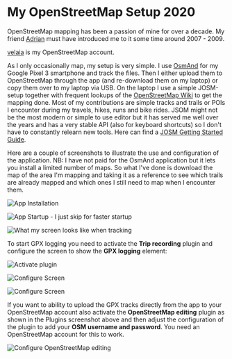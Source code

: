 # My OpenStreetMap Setup 2020

OpenStreetMap mapping has been a passion of mine for over a decade. My friend [Adrian](https://www.openstreetmap.org/user/nitegate) must have introduced me to it some time around 2007 - 2009.

[velaia](https://www.openstreetmap.org/user/velaia) is my OpenStreetMap account.

As I only occasionally map, my setup is very simple. I use [OsmAnd](https://osmand.net/) for my Google Pixel 3 smartphone and track the files. Then I either upload them to OpenStreetMap through the app (and re-download them on my laptop) or copy them over to my laptop via USB. On the laptop I use a simple JOSM-setup together with frequent lookups of the [OpenStreetMap Wiki](http://wiki.openstreetmap.org/) to get the mapping done. Most of my contributions are simple tracks and trails or POIs I encounter during my travels, hikes, runs and bike rides. JSOM might not be the most modern or simple to use editor but it has served me well over the years and has a very stable API (also for keyboard shortcuts) so I don't have to constantly relearn new tools. Here can find a [JOSM Getting Started Guide](https://learnosm.org/en/josm/start-josm/).

Here are a couple of screenshots to illustrate the use and configuration of the application. NB: I have not paid for the OsmAnd application but it lets you install a limited number of maps. So what I've done is download the map of the area I'm mapping and taking it as a reference to see which trails are already mapped and which ones I still need to map when I encounter them.

![App Installation](/images/Screenshot_20200503-151814.png)

![App Startup - I just skip for faster startup](/images/screenshot_20200503-151402.png)

![What my screen looks like when tracking](/images/screenshot_20200503-151439.png)

To start GPX logging you need to activate the **Trip recording** plugin and configure the screen to show the **GPX logging** element:

![Activate plugin](/images/screenshot_20200503-151514.png)

![Configure Screen](/images/screenshot_20200503-152642.png)

![Configure Screen](/images/screenshot_20200503-152704.png)

If you want to ability to upload the GPX tracks directly from the app to your OpenStreetMap account also activate the **OpenStreetMap editing** plugin as shown in the Plugins screenshot above and then adjust the configuration of the plugin to add your **OSM username and password**. You need an OpenStreetMap account for this to work.

![Configure OpenStreetMap editing](/images/screenshot_20200503-151557.png)
